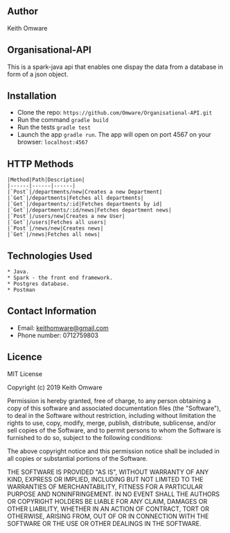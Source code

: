 ## Author 
Keith Omware
## Organisational-API
This is a spark-java api that enables one dispay the data from a database in form of a json object.

## Installation

* Clone the repo: `https://github.com/Omware/Organisational-API.git`
* Run the command `gradle build`
* Run the tests `gradle test`
* Launch the app `gradle run`. The app will open on port 4567 on your browser: `localhost:4567`

## HTTP Methods

	|Method|Path|Description|
	|------|------|------|
	|`Post`|/departments/new|Creates a new Department|
	|`Get`|/departments|Fetches all departments|
	|`Get`|/departments/:id|Fetches departments by id|
	|`Get`|/departments/:id/news|Fetches department news|
	|`Post`|/users/new|Creates a new User|
	|`Get`|/users|Fetches all users|
	|`Post`|/news/new|Creates news|
	|`Get`|/news|Fetches all news|
	
## Technologies Used
```
* Java.
* Spark - the front end framework.
* Postgres database.
* Postman
```

## Contact Information
* Email: keithomware@gmail.com
* Phone number: 0712759803
## Licence

MIT License

Copyright (c) 2019 Keith Omware

Permission is hereby granted, free of charge, to any person obtaining a copy of this software and associated documentation files (the "Software"), to deal in the Software without restriction, including without limitation the rights to use, copy, modify, merge, publish, distribute, sublicense, and/or sell copies of the Software, and to permit persons to whom the Software is furnished to do so, subject to the following conditions:

The above copyright notice and this permission notice shall be included in all copies or substantial portions of the Software.

THE SOFTWARE IS PROVIDED "AS IS", WITHOUT WARRANTY OF ANY KIND, EXPRESS OR IMPLIED, INCLUDING BUT NOT LIMITED TO THE WARRANTIES OF MERCHANTABILITY, FITNESS FOR A PARTICULAR PURPOSE AND NONINFRINGEMENT. IN NO EVENT SHALL THE AUTHORS OR COPYRIGHT HOLDERS BE LIABLE FOR ANY CLAIM, DAMAGES OR OTHER LIABILITY, WHETHER IN AN ACTION OF CONTRACT, TORT OR OTHERWISE, ARISING FROM, OUT OF OR IN CONNECTION WITH THE SOFTWARE OR THE USE OR OTHER DEALINGS IN THE SOFTWARE.